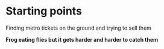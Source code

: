 # Starting points

Finding metro tickets on the ground and trying to sell them

**Frog eating flies but it gets harder and harder to catch them**
